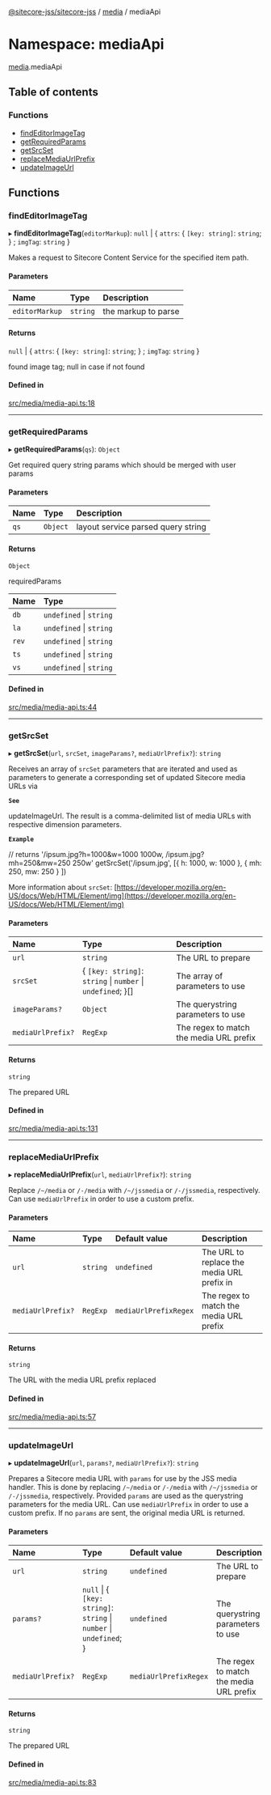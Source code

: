 [@sitecore-jss/sitecore-jss](../README.md) / [media](media.md) / mediaApi

# Namespace: mediaApi

[media](media.md).mediaApi

## Table of contents

### Functions

- [findEditorImageTag](media.mediaApi.md#findeditorimagetag)
- [getRequiredParams](media.mediaApi.md#getrequiredparams)
- [getSrcSet](media.mediaApi.md#getsrcset)
- [replaceMediaUrlPrefix](media.mediaApi.md#replacemediaurlprefix)
- [updateImageUrl](media.mediaApi.md#updateimageurl)

## Functions

### findEditorImageTag

▸ **findEditorImageTag**(`editorMarkup`): `null` \| { `attrs`: { `[key: string]`: `string`; } ; `imgTag`: `string` }

Makes a request to Sitecore Content Service for the specified item path.

#### Parameters

| Name           | Type     | Description         |
| :------------- | :------- | :------------------ |
| `editorMarkup` | `string` | the markup to parse |

#### Returns

`null` \| { `attrs`: { `[key: string]`: `string`; } ; `imgTag`: `string` }

found image tag; null in case if not found

#### Defined in

[src/media/media-api.ts:18](https://github.com/Sitecore/jss/blob/cf1ffc37b/packages/sitecore-jss/src/media/media-api.ts#L18)

---

### getRequiredParams

▸ **getRequiredParams**(`qs`): `Object`

Get required query string params which should be merged with user params

#### Parameters

| Name | Type     | Description                        |
| :--- | :------- | :--------------------------------- |
| `qs` | `Object` | layout service parsed query string |

#### Returns

`Object`

requiredParams

| Name  | Type                    |
| :---- | :---------------------- |
| `db`  | `undefined` \| `string` |
| `la`  | `undefined` \| `string` |
| `rev` | `undefined` \| `string` |
| `ts`  | `undefined` \| `string` |
| `vs`  | `undefined` \| `string` |

#### Defined in

[src/media/media-api.ts:44](https://github.com/Sitecore/jss/blob/cf1ffc37b/packages/sitecore-jss/src/media/media-api.ts#L44)

---

### getSrcSet

▸ **getSrcSet**(`url`, `srcSet`, `imageParams?`, `mediaUrlPrefix?`): `string`

Receives an array of `srcSet` parameters that are iterated and used as parameters to generate
a corresponding set of updated Sitecore media URLs via

**`See`**

updateImageUrl. The result is a comma-delimited
list of media URLs with respective dimension parameters.

**`Example`**

// returns '/ipsum.jpg?h=1000&w=1000 1000w, /ipsum.jpg?mh=250&mw=250 250w'
getSrcSet('/ipsum.jpg', [{ h: 1000, w: 1000 }, { mh: 250, mw: 250 } ])

More information about `srcSet`: [https://developer.mozilla.org/en-US/docs/Web/HTML/Element/img](https://developer.mozilla.org/en-US/docs/Web/HTML/Element/img)

#### Parameters

| Name              | Type                                                        | Description                             |
| :---------------- | :---------------------------------------------------------- | :-------------------------------------- |
| `url`             | `string`                                                    | The URL to prepare                      |
| `srcSet`          | { `[key: string]`: `string` \| `number` \| `undefined`; }[] | The array of parameters to use          |
| `imageParams?`    | `Object`                                                    | The querystring parameters to use       |
| `mediaUrlPrefix?` | `RegExp`                                                    | The regex to match the media URL prefix |

#### Returns

`string`

The prepared URL

#### Defined in

[src/media/media-api.ts:131](https://github.com/Sitecore/jss/blob/cf1ffc37b/packages/sitecore-jss/src/media/media-api.ts#L131)

---

### replaceMediaUrlPrefix

▸ **replaceMediaUrlPrefix**(`url`, `mediaUrlPrefix?`): `string`

Replace `/~/media` or `/-/media` with `/~/jssmedia` or `/-/jssmedia`, respectively.
Can use `mediaUrlPrefix` in order to use a custom prefix.

#### Parameters

| Name              | Type     | Default value         | Description                                |
| :---------------- | :------- | :-------------------- | :----------------------------------------- |
| `url`             | `string` | `undefined`           | The URL to replace the media URL prefix in |
| `mediaUrlPrefix?` | `RegExp` | `mediaUrlPrefixRegex` | The regex to match the media URL prefix    |

#### Returns

`string`

The URL with the media URL prefix replaced

#### Defined in

[src/media/media-api.ts:57](https://github.com/Sitecore/jss/blob/cf1ffc37b/packages/sitecore-jss/src/media/media-api.ts#L57)

---

### updateImageUrl

▸ **updateImageUrl**(`url`, `params?`, `mediaUrlPrefix?`): `string`

Prepares a Sitecore media URL with `params` for use by the JSS media handler.
This is done by replacing `/~/media` or `/-/media` with `/~/jssmedia` or `/-/jssmedia`, respectively.
Provided `params` are used as the querystring parameters for the media URL.
Can use `mediaUrlPrefix` in order to use a custom prefix.
If no `params` are sent, the original media URL is returned.

#### Parameters

| Name              | Type                                                                | Default value         | Description                             |
| :---------------- | :------------------------------------------------------------------ | :-------------------- | :-------------------------------------- |
| `url`             | `string`                                                            | `undefined`           | The URL to prepare                      |
| `params?`         | `null` \| { `[key: string]`: `string` \| `number` \| `undefined`; } | `undefined`           | The querystring parameters to use       |
| `mediaUrlPrefix?` | `RegExp`                                                            | `mediaUrlPrefixRegex` | The regex to match the media URL prefix |

#### Returns

`string`

The prepared URL

#### Defined in

[src/media/media-api.ts:83](https://github.com/Sitecore/jss/blob/cf1ffc37b/packages/sitecore-jss/src/media/media-api.ts#L83)
